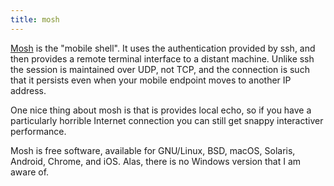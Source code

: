 ```yaml
---
title: mosh
---
```


[Mosh] is the "mobile shell". It uses the authentication provided by
ssh, and then provides a remote terminal interface to a distant machine.
Unlike ssh the session is maintained over UDP, not TCP, and the connection
is such that it persists even when your mobile endpoint moves to another IP
address.

One nice thing about mosh is that is provides local echo, so if you have
a particularly horrible Internet connection you can still get snappy
interactiver performance.

Mosh is free software, available for GNU/Linux, BSD, macOS, Solaris, Android, Chrome, and iOS.
Alas, there is no Windows version that I am aware of.

[Mosh]:https://mosh.org/